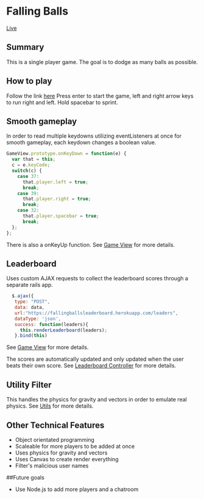 # Falling Balls
[Live](http://derekwychan.com/falling-balls/)

## Summary
This is a single player game. The goal is to dodge as many balls as possible.

## How to play
Follow the link [here](www.derekwychan.com/falling-balls)
Press enter to start the game, left and right arrow keys to run right and left.
Hold spacebar to sprint.

## Smooth gameplay
In order to read multiple keydowns utilizing eventListeners at once for smooth gameplay, each keydown changes a boolean value.

```javascript
GameView.prototype.onKeyDown = function(e) {
  var that = this;
  c = e.keyCode;
  switch(c) {
    case 37:
      that.player.left = true;
      break;
    case 39:
      that.player.right = true;
      break;
    case 32:
      that.player.spacebar = true;
      break;
  };
};
```
There is also a onKeyUp function. See [Game View](https://github.com/derekchan916/falling-balls/blob/master/lib/gameView.js) for more details.

## Leaderboard
Uses custom AJAX requests to collect the leaderboard scores through a separate rails app.
```javascript
  $.ajax({
   type: "POST",
   data: data,
   url:"https://fallingballsleaderboard.herokuapp.com/leaders",
   dataType: 'json',
   success: function(leaders){
     this.renderLeaderboard(leaders);
   }.bind(this)
```
See [Game View](https://github.com/derekchan916/falling-balls/blob/master/lib/gameView.js) for more details.

The scores are automatically updated and only updated when the user beats their own score.
See [Leaderboard Controller](https://github.com/derekchan916/falling-balls-leaderboard/blob/master/app/controllers/leaders_controller.rb) for more details.

## Utility Filter
This handles the physics for gravity and vectors in order to emulate real physics.
See [Utils](https://github.com/derekchan916/falling-balls/blob/master/lib/util.js) for more details.

## Other Technical Features
- Object orientated programming
- Scaleable for more players to be added at once
- Uses physics for gravity and vectors
- Uses Canvas to create render everything
- Filter's malicious user names

##Future goals
- Use Node.js to add more players and a chatroom
